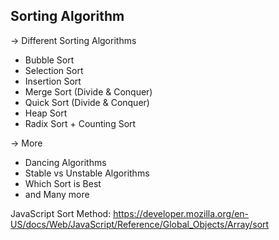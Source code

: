 ## Sorting Algorithm

-> Different Sorting Algorithms
* Bubble Sort
* Selection Sort
* Insertion Sort
* Merge Sort (Divide & Conquer)
* Quick Sort (Divide & Conquer)
* Heap Sort
* Radix Sort + Counting Sort

-> More
* Dancing Algorithms
* Stable vs Unstable Algorithms
* Which Sort is Best
* and Many more


JavaScript Sort Method:  https://developer.mozilla.org/en-US/docs/Web/JavaScript/Reference/Global_Objects/Array/sort

